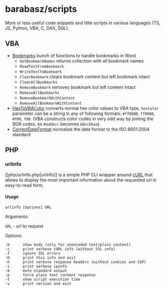 # barabasz/scripts

More or less useful code snippets and little scripts in various languages (TS, JS, Python, VBA, C, DAX, SQL).

## VBA

- [Bookmarks](vba/Bookmarks.vba) bunch of functions to handle bookmarks in Word
  - `GetBookmarkNames` returns collection with all bookmark names
  - `ReadTextFromBookmark`
  - `WriteTextToBookmark`
  - `ClearBookmark` clears bookmark content but left bookmark intact
  - `ClearAllBookmarks`
  - `RemoveBookmark` removes bookmark but left content intact
  - `RemoveAllBookmarks`
  - `RemoveBookmarkWithContent`
  - `RemoveAllBookmarkWithContent`
- [HexToVBAColor](vba/HexToVBAColor.vba) converts normal hex color values to VBA type, `hexColor` parameter can be a string in any of following formats: `#ff0000`, `ff0000`, `#f00`, `f00`. (VBA constructs color codes in very odd way by joining the BGR codes, so `#aabbcc` becomes `&Hccbbaa`)
- [CorrectDateFormat](vba/CorrectDateFormat.vba) normalize the date format to the ISO 8601:2004 standard

## PHP

### urlinfo

[[php/urlinfo.php|urlinfo]] is a simple PHP CLI wrapper around [cURL](https://www.php.net/manual/en/book.curl.php) that allows to display the most important information about the requested url in easy-to-read form.

#### Usage

`urlinfo [options] URL`

Arguments:

`URL` - url to request

Options:

    -b      show body (only for unencoded text/plain content) 
    -c      print verbose cURL info (without SSL info)
    -f      ignore SSL errors
    -H      print this info and exit
    -h      print verbose response headers (without cookies and CSP)
    -i      print verbose ipinfo
    -m      mute standard output
    -p      force plain text content response
    -t      show script execution time
    -v      print version and exit

